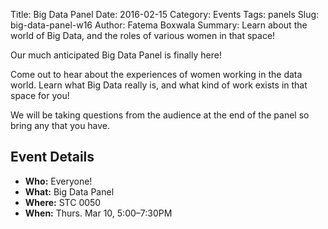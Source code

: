 Title: Big Data Panel
Date: 2016-02-15
Category: Events
Tags: panels
Slug: big-data-panel-w16
Author: Fatema Boxwala
Summary: Learn about the world of Big Data, and the roles of various women in that space!

Our much anticipated Big Data Panel is finally here! 

Come out to hear about the experiences of women working in the data world.
Learn what Big Data really is, and what kind of work exists in that space 
for you!

We will be taking questions from the audience at the end of the panel so
bring any that you have.


## Event Details ##

+ **Who:** Everyone!
+ **What:** Big Data Panel
+ **Where:** STC 0050
+ **When:** Thurs. Mar 10, 5:00&ndash;7:30PM
